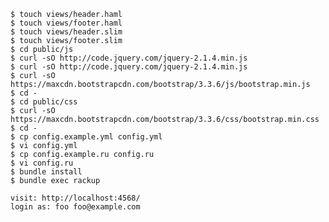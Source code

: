     $ touch views/header.haml
    $ touch views/footer.haml
    $ touch views/header.slim
    $ touch views/footer.slim
    $ cd public/js
    $ curl -sO http://code.jquery.com/jquery-2.1.4.min.js
    $ curl -sO http://code.jquery.com/jquery-2.1.4.min.js
    $ curl -sO https://maxcdn.bootstrapcdn.com/bootstrap/3.3.6/js/bootstrap.min.js
    $ cd -
    $ cd public/css
    $ curl -sO https://maxcdn.bootstrapcdn.com/bootstrap/3.3.6/css/bootstrap.min.css
    $ cd -
    $ cp config.example.yml config.yml
    $ vi config.yml
    $ cp config.example.ru config.ru
    $ vi config.ru
    $ bundle install
    $ bundle exec rackup

    visit: http://localhost:4568/
    login as: foo foo@example.com
